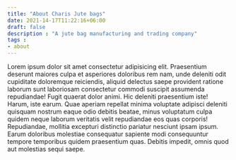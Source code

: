 ```yaml
---
title: "About Charis Jute bags"
date: 2021-14-17T11:22:16+06:00
draft: false
description : "A jute bag manufacturing and trading company"
tags : 
- about
---
```



Lorem ipsum dolor sit amet consectetur adipisicing elit. Praesentium deserunt maiores culpa et asperiores doloribus rem nam, unde deleniti odit cupiditate doloremque reiciendis, aliquid delectus saepe provident ratione laborum sunt laboriosam consectetur commodi suscipit assumenda repudiandae! Fugit quaerat dolor animi. Hic deleniti praesentium iste! Harum, iste earum. Quae aperiam repellat minima voluptate adipisci deleniti quisquam nostrum eaque odio debitis beatae, minus voluptatum culpa quidem neque laborum veritatis velit repudiandae eos quas corporis! Repudiandae, mollitia excepturi distinctio pariatur nesciunt ipsam ipsum. Earum doloribus molestiae consequatur sapiente modi consequuntur tempore temporibus quidem praesentium quas. Debitis impedit, omnis quod aut molestias sequi saepe.